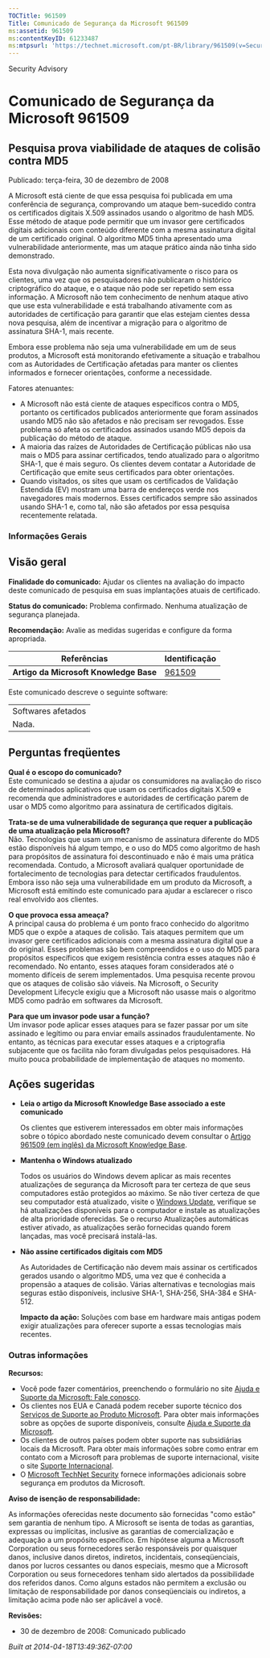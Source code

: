 ```yaml
---
TOCTitle: 961509
Title: Comunicado de Segurança da Microsoft 961509
ms:assetid: 961509
ms:contentKeyID: 61233487
ms:mtpsurl: 'https://technet.microsoft.com/pt-BR/library/961509(v=Security.10)'
---
```


Security Advisory

Comunicado de Segurança da Microsoft 961509
===========================================

Pesquisa prova viabilidade de ataques de colisão contra MD5
-----------------------------------------------------------

Publicado: terça-feira, 30 de dezembro de 2008

A Microsoft está ciente de que essa pesquisa foi publicada em uma conferência de segurança, comprovando um ataque bem-sucedido contra os certificados digitais X.509 assinados usando o algoritmo de hash MD5. Esse método de ataque pode permitir que um invasor gere certificados digitais adicionais com conteúdo diferente com a mesma assinatura digital de um certificado original. O algoritmo MD5 tinha apresentado uma vulnerabilidade anteriormente, mas um ataque prático ainda não tinha sido demonstrado.

Esta nova divulgação não aumenta significativamente o risco para os clientes, uma vez que os pesquisadores não publicaram o histórico criptográfico do ataque, e o ataque não pode ser repetido sem essa informação. A Microsoft não tem conhecimento de nenhum ataque ativo que use esta vulnerabilidade e está trabalhando ativamente com as autoridades de certificação para garantir que elas estejam cientes dessa nova pesquisa, além de incentivar a migração para o algoritmo de assinatura SHA-1, mais recente.

Embora esse problema não seja uma vulnerabilidade em um de seus produtos, a Microsoft está monitorando efetivamente a situação e trabalhou com as Autoridades de Certificação afetadas para manter os clientes informados e fornecer orientações, conforme a necessidade.

Fatores atenuantes:

-   A Microsoft não está ciente de ataques específicos contra o MD5, portanto os certificados publicados anteriormente que foram assinados usando MD5 não são afetados e não precisam ser revogados. Esse problema só afeta os certificados assinados usando MD5 depois da publicação do método de ataque.
-   A maioria das raízes de Autoridades de Certificação públicas não usa mais o MD5 para assinar certificados, tendo atualizado para o algoritmo SHA-1, que é mais seguro. Os clientes devem contatar a Autoridade de Certificação que emite seus certificados para obter orientações.
-   Quando visitados, os sites que usam os certificados de Validação Estendida (EV) mostram uma barra de endereços verde nos navegadores mais modernos. Esses certificados sempre são assinados usando SHA-1 e, como tal, não são afetados por essa pesquisa recentemente relatada.

### Informações Gerais

Visão geral
-----------

<span></span>
**Finalidade do comunicado:** Ajudar os clientes na avaliação do impacto deste comunicado de pesquisa em suas implantações atuais de certificado.

**Status do comunicado:** Problema confirmado. Nenhuma atualização de segurança planejada.

**Recomendação:** Avalie as medidas sugeridas e configure da forma apropriada.

| Referências                            | Identificação                                    |
|----------------------------------------|--------------------------------------------------|
| **Artigo da Microsoft Knowledge Base** | [961509](http://support.microsoft.com/kb/961509) |

Este comunicado descreve o seguinte software:

|                    |
|--------------------|
| Softwares afetados |
| Nada.              |

Perguntas freqüentes
--------------------

<span></span>
**Qual é o escopo do comunicado?**  
Este comunicado se destina a ajudar os consumidores na avaliação do risco de determinados aplicativos que usam os certificados digitais X.509 e recomenda que administradores e autoridades de certificação parem de usar o MD5 como algoritmo para assinatura de certificados digitais.

**Trata-se de uma vulnerabilidade de segurança que requer a publicação de uma atualização pela Microsoft?**  
Não. Tecnologias que usam um mecanismo de assinatura diferente do MD5 estão disponíveis há algum tempo, e o uso do MD5 como algoritmo de hash para propósitos de assinatura foi descontinuado e não é mais uma prática recomendada. Contudo, a Microsoft avaliará qualquer oportunidade de fortalecimento de tecnologias para detectar certificados fraudulentos. Embora isso não seja uma vulnerabilidade em um produto da Microsoft, a Microsoft está emitindo este comunicado para ajudar a esclarecer o risco real envolvido aos clientes.

**O que provoca essa ameaça?**  
A principal causa do problema é um ponto fraco conhecido do algoritmo MD5 que o expõe a ataques de colisão. Tais ataques permitem que um invasor gere certificados adicionais com a mesma assinatura digital que a do original. Esses problemas são bem compreendidos e o uso do MD5 para propósitos específicos que exigem resistência contra esses ataques não é recomendado. No entanto, esses ataques foram considerados até o momento difíceis de serem implementados. Uma pesquisa recente provou que os ataques de colisão são viáveis. Na Microsoft, o Security Development Lifecycle exigiu que a Microsoft não usasse mais o algoritmo MD5 como padrão em softwares da Microsoft.

**Para que um invasor pode usar a função?**  
Um invasor pode aplicar esses ataques para se fazer passar por um site assinado e legítimo ou para enviar emails assinados fraudulentamente. No entanto, as técnicas para executar esses ataques e a criptografia subjacente que os facilita não foram divulgadas pelos pesquisadores. Há muito pouca probabilidade de implementação de ataques no momento.

Ações sugeridas
---------------

<span></span>
-   **Leia o artigo da Microsoft Knowledge Base associado a este comunicado**

    Os clientes que estiverem interessados em obter mais informações sobre o tópico abordado neste comunicado devem consultar o [Artigo 961509 (em inglês) da Microsoft Knowledge Base](http://support.microsoft.com/kb/961509).

-   **Mantenha o Windows atualizado**

    Todos os usuários do Windows devem aplicar as mais recentes atualizações de segurança da Microsoft para ter certeza de que seus computadores estão protegidos ao máximo. Se não tiver certeza de que seu computador está atualizado, visite o [Windows Update](http://windowsupdate.microsoft.com/), verifique se há atualizações disponíveis para o computador e instale as atualizações de alta prioridade oferecidas. Se o recurso Atualizações automáticas estiver ativado, as atualizações serão fornecidas quando forem lançadas, mas você precisará instalá-las.

-   **Não assine certificados digitais com MD5**

    As Autoridades de Certificação não devem mais assinar os certificados gerados usando o algoritmo MD5, uma vez que é conhecida a propensão a ataques de colisão. Várias alternativas e tecnologias mais seguras estão disponíveis, inclusive SHA-1, SHA-256, SHA-384 e SHA-512.

    **Impacto da ação:** Soluções com base em hardware mais antigas podem exigir atualizações para oferecer suporte a essas tecnologias mais recentes.

### Outras informações

**Recursos:**

-   Você pode fazer comentários, preenchendo o formulário no site [Ajuda e Suporte da Microsoft: Fale conosco](https://support.microsoft.com/common/survey.aspx?scid=sw;en;1257&amp;showpage=1&amp;ws=technet&amp;sd=tech).
-   Os clientes nos EUA e Canadá podem receber suporte técnico dos [Serviços de Suporte ao Produto Microsoft](http://go.microsoft.com/fwlink/?linkid=21131). Para obter mais informações sobre as opções de suporte disponíveis, consulte [Ajuda e Suporte da Microsoft](http://support.microsoft.com/?ln=pt-br).
-   Os clientes de outros países podem obter suporte nas subsidiárias locais da Microsoft. Para obter mais informações sobre como entrar em contato com a Microsoft para problemas de suporte internacional, visite o site [Suporte Internacional](http://go.microsoft.com/fwlink/?linkid=21155).
-   O [Microsoft TechNet Security](http://go.microsoft.com/fwlink/?linkid=21132) fornece informações adicionais sobre segurança em produtos da Microsoft.

**Aviso de isenção de responsabilidade:**

As informações oferecidas neste documento são fornecidas "como estão" sem garantia de nenhum tipo. A Microsoft se isenta de todas as garantias, expressas ou implícitas, inclusive as garantias de comercialização e adequação a um propósito específico. Em hipótese alguma a Microsoft Corporation ou seus fornecedores serão responsáveis por quaisquer danos, inclusive danos diretos, indiretos, incidentais, conseqüenciais, danos por lucros cessantes ou danos especiais, mesmo que a Microsoft Corporation ou seus fornecedores tenham sido alertados da possibilidade dos referidos danos. Como alguns estados não permitem a exclusão ou limitação de responsabilidade por danos conseqüenciais ou indiretos, a limitação acima pode não ser aplicável a você.

**Revisões:**

-   30 de dezembro de 2008: Comunicado publicado

*Built at 2014-04-18T13:49:36Z-07:00*
